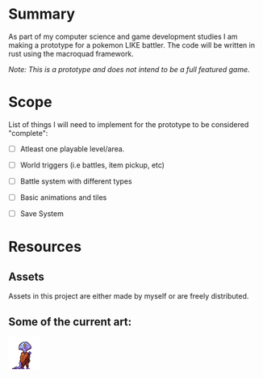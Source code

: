 # Summary
As part of my computer science and game development studies I am making a prototype for a pokemon LIKE battler.
The code will be written in rust using the macroquad framework.

_Note: This is a prototype and does not intend to be a full featured game._

# Scope
List of things I will need to implement for the prototype to be considered "complete":
- [ ] Atleast one playable level/area.
- [ ] World triggers (i.e battles, item pickup, etc)
- [ ] Battle system with different types
- [ ] Basic animations and tiles
- [ ] Save System


# Resources
## Assets
Assets in this project are either made by myself or are freely distributed.

## Some of the current art:
![Demo Monster](assets/purple_alien.png)

